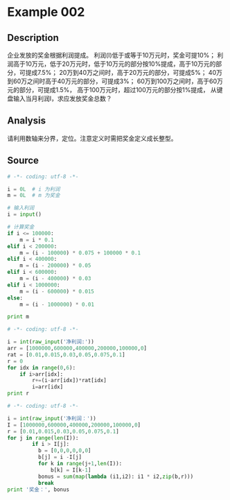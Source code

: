 # Example 002

## Description

企业发放的奖金根据利润提成。
利润(I)低于或等于10万元时，奖金可提10%；
利润高于10万元，低于20万元时，低于10万元的部分按10%提成，高于10万元的部分，可提成7.5%；
20万到40万之间时，高于20万元的部分，可提成5%；
40万到60万之间时高于40万元的部分，可提成3%；
60万到100万之间时，高于60万元的部分，可提成1.5%，
高于100万元时，超过100万元的部分按1%提成，
从键盘输入当月利润I，求应发放奖金总数？

## Analysis

请利用数轴来分界，定位。注意定义时需把奖金定义成长整型。

## Source

```python
# -*- coding: utf-8 -*-

i = 0L  # i 为利润
m = 0L  # m 为奖金

# 输入利润
i = input()

# 计算奖金
if i <= 100000:
    m = i * 0.1
elif i < 200000:
    m = (i - 100000) * 0.075 + 100000 * 0.1
elif i < 400000:
    m = (i - 200000) * 0.05
elif i < 600000:
    m = (i - 400000) * 0.03
elif i < 1000000:
    m = (i - 600000) * 0.015
else:
    m = (i - 1000000) * 0.01

print m
```

```python
# -*- coding: utf-8 -*-

i = int(raw_input('净利润:'))
arr = [1000000,600000,400000,200000,100000,0]
rat = [0.01,0.015,0.03,0.05,0.075,0.1]
r = 0
for idx in range(0,6):
    if i>arr[idx]:
        r+=(i-arr[idx])*rat[idx]
        i=arr[idx]
print r
```

```python
# -*- coding: utf-8 -*-

i = int(raw_input('净利润：'))
I = [1000000,600000,400000,200000,100000,0]
r = [0.01,0.015,0.03,0.05,0.075,0.1]
for j in range(len(I)):
        if i > I[j]:
          b = [0,0,0,0,0,0]
          b[j] = i -I[j]
          for k in range(j+1,len(I)):         
              b[k] = I[k-1]                   
          bonus = sum(map(lambda (i1,i2): i1 * i2,zip(b,r)))
          break
print '奖金：', bonus
```
